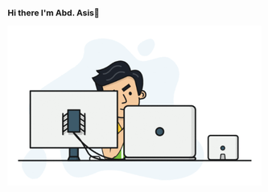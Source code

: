 ### Hi there I'm Abd. Asis👋

![Programmer Gif](https://github.com/abdasis/abdasis/blob/master/programmer-gif.gif)